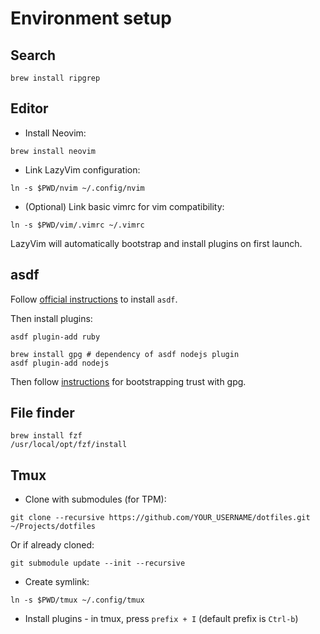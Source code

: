 # Environment setup

## Search

```
brew install ripgrep
```

## Editor

* Install Neovim:

```
brew install neovim
```

* Link LazyVim configuration:

```
ln -s $PWD/nvim ~/.config/nvim
```

* (Optional) Link basic vimrc for vim compatibility:

```
ln -s $PWD/vim/.vimrc ~/.vimrc
```

LazyVim will automatically bootstrap and install plugins on first launch.

## asdf

Follow [official instructions][asdf] to install `asdf`.

[asdf]: https://asdf-vm.com/#/core-manage-asdf-vm

Then install plugins:

```
asdf plugin-add ruby
```

```
brew install gpg # dependency of asdf nodejs plugin
asdf plugin-add nodejs
```

Then follow [instructions][asdf-nodejs] for bootstrapping trust with gpg.

[asdf-nodejs]: https://github.com/asdf-vm/asdf-nodejs#using-a-dedicated-openpgp-keyring

## File finder

```
brew install fzf
/usr/local/opt/fzf/install
```

## Tmux

* Clone with submodules (for TPM):

```
git clone --recursive https://github.com/YOUR_USERNAME/dotfiles.git ~/Projects/dotfiles
```

Or if already cloned:

```
git submodule update --init --recursive
```

* Create symlink:

```
ln -s $PWD/tmux ~/.config/tmux
```

* Install plugins - in tmux, press `prefix + I` (default prefix is `Ctrl-b`)

